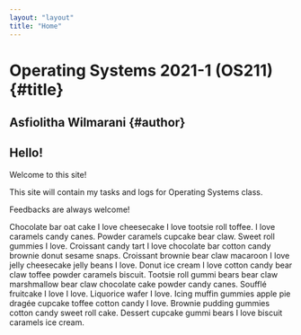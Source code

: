 ```yaml
---
layout: "layout"
title: "Home"
---
```


# Operating Systems 2021-1 (OS211) {#title}
## Asfiolitha Wilmarani {#author}

## Hello!

Welcome to this site!

This site will contain my tasks and logs for
Operating Systems class.

Feedbacks are always welcome!

Chocolate bar oat cake I love cheesecake I love tootsie roll toffee. I love caramels candy canes. Powder caramels cupcake bear claw. Sweet roll gummies I love. Croissant candy tart I love chocolate bar cotton candy brownie donut sesame snaps. Croissant brownie bear claw macaroon I love jelly cheesecake jelly beans I love. Donut ice cream I love cotton candy bear claw toffee powder caramels biscuit. Tootsie roll gummi bears bear claw marshmallow bear claw chocolate cake powder candy canes. Soufflé fruitcake I love I love. Liquorice wafer I love. Icing muffin gummies apple pie dragée cupcake toffee cotton candy I love. Brownie pudding gummies cotton candy sweet roll cake. Dessert cupcake gummi bears I love biscuit caramels ice cream.

